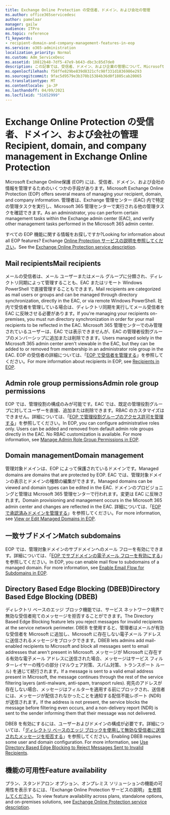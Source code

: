 ```yaml
---
title: Exchange Online Protection の受信者、ドメイン、および会社の管理
ms.author: office365servicedesc
author: pamelaar
manager: gailw
audience: ITPro
ms.topic: reference
f1_keywords:
- recipient-domain-and-company-management-features-in-eop
ms.service: o365-administration
localization_priority: Normal
ms.custom: Adm_ServiceDesc
ms.assetid: 10812b48-7df5-47e9-b643-dbc3c85d7de0
description: この記事では、受信者、ドメイン、および企業の管理について、Microsoft Exchange Onlineを参照してください。
ms.openlocfilehash: f58ffe829be839d8321cfc98f331d1836986e293
ms.sourcegitcommit: 9fac5d9579e3b370b15384b36d0f1805cab20065
ms.translationtype: MT
ms.contentlocale: ja-JP
ms.lasthandoff: 04/09/2021
ms.locfileid: "51652999"
---
```

# <a name="recipient-domain-and-company-management-in-exchange-online-protection"></a><span data-ttu-id="97329-103">Exchange Online Protection の受信者、ドメイン、および会社の管理</span><span class="sxs-lookup"><span data-stu-id="97329-103">Recipient, domain, and company management in Exchange Online Protection</span></span>

<span data-ttu-id="97329-104">Microsoft Exchange Online保護 (EOP) には、受信者、ドメイン、および会社の情報を管理するためのいくつかの手段があります。</span><span class="sxs-lookup"><span data-stu-id="97329-104">Microsoft Exchange Online Protection (EOP) offers several means of managing your recipient, domain, and company information.</span></span> <span data-ttu-id="97329-105">管理者は、Exchange 管理センター (EAC) 内で特定の管理タスクを実行し、Microsoft 365 管理センターで実行される他の管理タスクを確認できます。</span><span class="sxs-lookup"><span data-stu-id="97329-105">As an administrator, you can perform certain management tasks within the Exchange admin center (EAC), and verify other management tasks performed in the Microsoft 365 admin center.</span></span>
  
<span data-ttu-id="97329-106">すべての EOP 機能に関する情報をお探しですか?</span><span class="sxs-lookup"><span data-stu-id="97329-106">Looking for information about all EOP features?</span></span> <span data-ttu-id="97329-107">Exchange [Online Protection サービスの説明を参照してください](exchange-online-protection-service-description.md)。</span><span class="sxs-lookup"><span data-stu-id="97329-107">See the [Exchange Online Protection service description](exchange-online-protection-service-description.md).</span></span>
  
## <a name="mail-recipients"></a><span data-ttu-id="97329-108">Mail recipients</span><span class="sxs-lookup"><span data-stu-id="97329-108">Mail recipients</span></span>

<span data-ttu-id="97329-109">メールの受信者は、メール ユーザーまたはメール グループに分類され、ディレクトリ同期によって管理することも、EAC またはリモート Windows PowerShell で直接管理することもできます。</span><span class="sxs-lookup"><span data-stu-id="97329-109">Mail recipients are categorized as mail users or groups and can be managed through directory synchronization, directly in the EAC, or via remote Windows PowerShell.</span></span> <span data-ttu-id="97329-110">社内で受信者を管理している場合は、ディレクトリ同期を実行してメール受信者を EAC に反映させる必要があります。</span><span class="sxs-lookup"><span data-stu-id="97329-110">If you're managing your recipients on-premises, you must run directory synchronization in order for your mail recipients to be reflected in the EAC.</span></span> <span data-ttu-id="97329-111">Microsoft 365 管理センターでのみ管理されているユーザーは、EAC では表示できませんが、EAC の管理者役割グループのメンバーシップに追加または削除できます。</span><span class="sxs-lookup"><span data-stu-id="97329-111">Users managed solely in the Microsoft 365 admin center aren't viewable in the EAC, but they can be added to or removed from membership in an administrator role group in the EAC.</span></span> <span data-ttu-id="97329-112">EOP の受信者の詳細については、「[EOP で受信者を管理する](/microsoft-365/security/office-365-security/manage-recipients-in-eop)」を参照してください。</span><span class="sxs-lookup"><span data-stu-id="97329-112">For more information about recipients in EOP, see [Recipients in EOP](/microsoft-365/security/office-365-security/manage-recipients-in-eop).</span></span>
  
## <a name="admin-role-group-permissions"></a><span data-ttu-id="97329-113">Admin role group permissions</span><span class="sxs-lookup"><span data-stu-id="97329-113">Admin role group permissions</span></span>

<span data-ttu-id="97329-p104">EOP では、管理役割の構成のみが可能です。EAC では、既定の管理役割グループに対してユーザーを直接、追加または削除できます。RBAC のカスタマイズはできません。詳細については、「[EOP で管理役割グループのアクセス許可を管理する](/microsoft-365/security/office-365-security/manage-admin-role-group-permissions-in-eop)」を参照してください。</span><span class="sxs-lookup"><span data-stu-id="97329-p104">In EOP, you can configure administrative roles only. Users can be added and removed from default admin role groups directly in the EAC. No RBAC customization is available. For more information, see [Manage Admin Role Group Permissions in EOP](/microsoft-365/security/office-365-security/manage-admin-role-group-permissions-in-eop).</span></span>
  
## <a name="domain-management"></a><span data-ttu-id="97329-118">Domain management</span><span class="sxs-lookup"><span data-stu-id="97329-118">Domain management</span></span>

<span data-ttu-id="97329-119">管理対象ドメインは、EOP によって保護されているドメインです。</span><span class="sxs-lookup"><span data-stu-id="97329-119">Managed domains are domains that are protected by EOP.</span></span> <span data-ttu-id="97329-120">EAC では、管理対象ドメインの表示とドメインの種類の編集ができます。</span><span class="sxs-lookup"><span data-stu-id="97329-120">Managed domains can be viewed and domain types can be edited in the EAC.</span></span> <span data-ttu-id="97329-121">ドメインのプロビジョニングと管理は Microsoft 365 管理センターで行われます。変更は EAC に反映されます。</span><span class="sxs-lookup"><span data-stu-id="97329-121">Domain provisioning and management occurs in the Microsoft 365 admin center and changes are reflected in the EAC.</span></span> <span data-ttu-id="97329-122">詳細については、「[EOP で承認済みドメインを管理する](/microsoft-365/security/office-365-security/exchange-online-protection-overview)」を参照してください。</span><span class="sxs-lookup"><span data-stu-id="97329-122">For more information, see [View or Edit Managed Domains in EOP](/microsoft-365/security/office-365-security/exchange-online-protection-overview).</span></span>
  
## <a name="match-subdomains"></a><span data-ttu-id="97329-123">一致サブドメイン</span><span class="sxs-lookup"><span data-stu-id="97329-123">Match subdomains</span></span>

<span data-ttu-id="97329-p106">EOP では、管理対象ドメインのサブドメインへのメール フローを有効にできます。詳細については、「[EOP でサブドメインの電子メール フローを有効にする](/microsoft-365/security/office-365-security/mail-flow-in-eop)」を参照してください。</span><span class="sxs-lookup"><span data-stu-id="97329-p106">In EOP, you can enable mail flow to subdomains of a managed domain. For more information, see [Enable Email Flow for Subdomains in EOP](/microsoft-365/security/office-365-security/mail-flow-in-eop).</span></span> 
  
## <a name="directory-based-edge-blocking-dbeb"></a><span data-ttu-id="97329-126">Directory Based Edge Blocking (DBEB)</span><span class="sxs-lookup"><span data-stu-id="97329-126">Directory Based Edge Blocking (DBEB)</span></span>

<span data-ttu-id="97329-127">ディレクトリ ベースのエッジ ブロック機能では、サービス ネットワーク境界で無効な受信者宛てのメッセージを拒否することができます。</span><span class="sxs-lookup"><span data-stu-id="97329-127">The Directory Based Edge Blocking feature lets you reject messages for invalid recipients at the service network perimeter.</span></span> <span data-ttu-id="97329-128">DBEB を使用すると、管理者はメールが有効な受信者を Microsoft に追加し、Microsoft に存在しない電子メール アドレスに送信されるメッセージをブロックできます。</span><span class="sxs-lookup"><span data-stu-id="97329-128">DBEB lets admins add mail-enabled recipients to Microsoft and block all messages sent to email addresses that aren't present in Microsoft.</span></span> <span data-ttu-id="97329-129">メッセージが Microsoft に存在する有効な電子メール アドレスに送信された場合、メッセージはサービス フィルターレイヤーの残りの部分 (マルウェア対策、スパム対策、トランスポート ルール) を通じて続行されます。</span><span class="sxs-lookup"><span data-stu-id="97329-129">If a message is sent to a valid email address present in Microsoft, the message continues through the rest of the service filtering layers (anti-malware, anti-spam, transport rules).</span></span> <span data-ttu-id="97329-130">宛先のアドレスが存在しない場合、メッセージはフィルターを適用する前にブロックされ、送信者には、メッセージが配信されなかったことを通知する配信不能レポート (NDR) が送信されます。</span><span class="sxs-lookup"><span data-stu-id="97329-130">If the address is not present, the service blocks the message before filtering even occurs, and a non-delivery report (NDR) is sent to the sender informing them that their message was not delivered.</span></span> 
  
<span data-ttu-id="97329-p108">DBEB を有効にするには、ユーザーおよびドメインの構成が必要です。詳細については、「[ディレクトリ ベースのエッジ ブロックを使用して無効な受信者に送信されたメッセージを拒否する](/exchange/mail-flow-best-practices/use-directory-based-edge-blocking)」を参照してください。</span><span class="sxs-lookup"><span data-stu-id="97329-p108">Enabling DBEB requires some user and domain configuration. For more information, see [Use Directory Based Edge Blocking to Reject Messages Sent to Invalid Recipients](/exchange/mail-flow-best-practices/use-directory-based-edge-blocking).</span></span>
  
## <a name="feature-availability"></a><span data-ttu-id="97329-133">機能の可用性</span><span class="sxs-lookup"><span data-stu-id="97329-133">Feature availability</span></span>

<span data-ttu-id="97329-134">プラン、スタンドアロン オプション、オンプレミス ソリューションの機能の可用性を表示するには、「Exchange Online Protection サービスの説明」 [を参照してください](exchange-online-protection-service-description.md)。</span><span class="sxs-lookup"><span data-stu-id="97329-134">To view feature availability across plans, standalone options, and on-premises solutions, see [Exchange Online Protection service description](exchange-online-protection-service-description.md).</span></span>